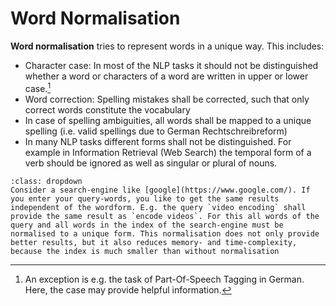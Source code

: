 Word Normalisation
==================

**Word normalisation** tries to represent words in a unique way. This includes:

* Character case: In most of the NLP tasks it should not be distinguished whether a word or characters of a word are written in upper or lower case.[^F1]
* Word correction: Spelling mistakes shall be corrected, such that only correct words constitute the vocabulary
* In case of spelling ambiguities, all words shall be mapped to a unique spelling (i.e. valid spellings due to German Rechtschreibreform)  
* In many NLP tasks different forms shall not be distinguished. For example in Information Retrieval (Web Search) the temporal form of a verb should be ignored as well as singular or plural of nouns. 

```{admonition} Example
:class: dropdown
Consider a search-engine like [google](https://www.google.com/). If you enter your query-words, you like to get the same results independent of the wordform. E.g. the query `video encoding` shall provide the same result as `encode videos`. For this all words of the query and all words in the index of the search-engine must be normalised to a unique form. This normalisation does not only provide better results, but it also reduces memory- and time-complexity, because the index is much smaller than without normalisation  
```



[^F1]: An exception is e.g. the task of Part-Of-Speech Tagging in German. Here, the case may provide helpful information.